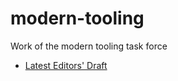 # modern-tooling
Work of the modern tooling task force

* [Latest Editors' Draft](http://w3c.github.io/modern-tooling/)
